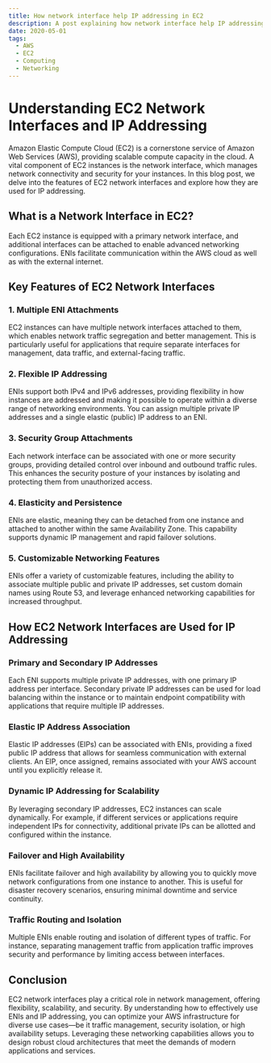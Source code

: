```yaml
---
title: How network interface help IP addressing in EC2
description: A post explaining how network interface help IP addressing in EC2
date: 2020-05-01
tags:
  - AWS
  - EC2
  - Computing
  - Networking
---
```


# Understanding EC2 Network Interfaces and IP Addressing

Amazon Elastic Compute Cloud (EC2) is a cornerstone service of Amazon Web Services (AWS), providing scalable compute capacity in the cloud. A vital component of EC2 instances is the network interface, which manages network connectivity and security for your instances. In this blog post, we delve into the features of EC2 network interfaces and explore how they are used for IP addressing.

## What is a Network Interface in EC2?

Each EC2 instance is equipped with a primary network interface, and additional interfaces can be attached to enable advanced networking configurations. ENIs facilitate communication within the AWS cloud as well as with the external internet.

## Key Features of EC2 Network Interfaces

### 1. **Multiple ENI Attachments**

EC2 instances can have multiple network interfaces attached to them, which enables network traffic segregation and better management. This is particularly useful for applications that require separate interfaces for management, data traffic, and external-facing traffic.

### 2. **Flexible IP Addressing**

ENIs support both IPv4 and IPv6 addresses, providing flexibility in how instances are addressed and making it possible to operate within a diverse range of networking environments. You can assign multiple private IP addresses and a single elastic (public) IP address to an ENI.

### 3. **Security Group Attachments**

Each network interface can be associated with one or more security groups, providing detailed control over inbound and outbound traffic rules. This enhances the security posture of your instances by isolating and protecting them from unauthorized access.

### 4. **Elasticity and Persistence**

ENIs are elastic, meaning they can be detached from one instance and attached to another within the same Availability Zone. This capability supports dynamic IP management and rapid failover solutions.

### 5. **Customizable Networking Features**

ENIs offer a variety of customizable features, including the ability to associate multiple public and private IP addresses, set custom domain names using Route 53, and leverage enhanced networking capabilities for increased throughput.

## How EC2 Network Interfaces are Used for IP Addressing

### **Primary and Secondary IP Addresses**

Each ENI supports multiple private IP addresses, with one primary IP address per interface. Secondary private IP addresses can be used for load balancing within the instance or to maintain endpoint compatibility with applications that require multiple IP addresses.

### **Elastic IP Address Association**

Elastic IP addresses (EIPs) can be associated with ENIs, providing a fixed public IP address that allows for seamless communication with external clients. An EIP, once assigned, remains associated with your AWS account until you explicitly release it.

### **Dynamic IP Addressing for Scalability**

By leveraging secondary IP addresses, EC2 instances can scale dynamically. For example, if different services or applications require independent IPs for connectivity, additional private IPs can be allotted and configured within the instance.

### **Failover and High Availability**

ENIs facilitate failover and high availability by allowing you to quickly move network configurations from one instance to another. This is useful for disaster recovery scenarios, ensuring minimal downtime and service continuity.

### **Traffic Routing and Isolation**

Multiple ENIs enable routing and isolation of different types of traffic. For instance, separating management traffic from application traffic improves security and performance by limiting access between interfaces.

## Conclusion

EC2 network interfaces play a critical role in network management, offering flexibility, scalability, and security. By understanding how to effectively use ENIs and IP addressing, you can optimize your AWS infrastructure for diverse use cases—be it traffic management, security isolation, or high availability setups. Leveraging these networking capabilities allows you to design robust cloud architectures that meet the demands of modern applications and services.
